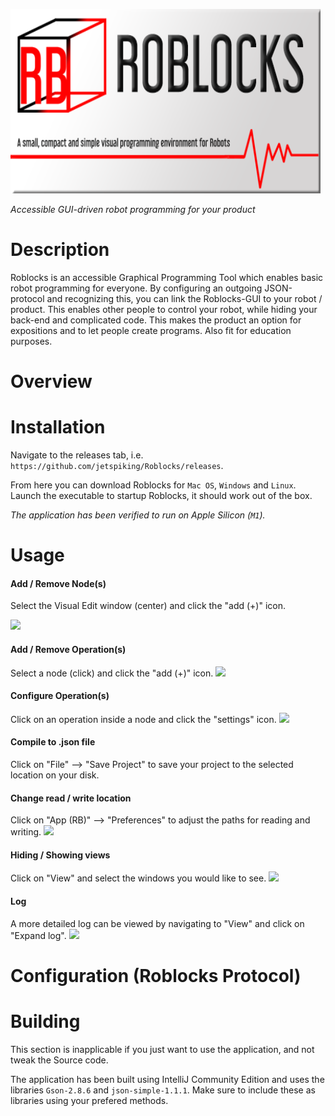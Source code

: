 ![Splashscreen](https://raw.githubusercontent.com/jetspiking/Roblocks/main/Images/Splashscreen.png)

_Accessible GUI-driven robot programming for your product_

# Description
Roblocks is an accessible Graphical Programming Tool which enables basic robot programming for everyone. By configuring an outgoing JSON-protocol and recognizing this, you can link the Roblocks-GUI to your robot / product. This enables other people to control your robot, while hiding your back-end and complicated code. This makes the product an option for expositions and to let people create programs. Also fit for education purposes. 

# Overview

# Installation
Navigate to the releases tab, i.e. 
```https://github.com/jetspiking/Roblocks/releases```. 

From here you can download Roblocks for ```Mac OS```, ```Windows``` and ```Linux```. 
Launch the executable to startup Roblocks, it should work out of the box. 

_The application has been verified to run on Apple Silicon (```M1```)._

# Usage

#### Add / Remove Node(s)
Select the Visual Edit window (center) and click the "add (+)" icon.

<img src="https://github.com/jetspiking/Roblocks/blob/main/Images/Application.png" width="300">

#### Add / Remove Operation(s)
Select a node (click) and click the "add (+)" icon.
![](https://github.com/jetspiking/Roblocks/blob/main/Images/General.png)

#### Configure Operation(s)
Click on an operation inside a node and click the "settings" icon.
![](https://github.com/jetspiking/Roblocks/blob/main/Images/Attributes.png)

#### Compile to .json file
Click on "File" --> "Save Project" to save your project to the selected location on your disk.  

#### Change read / write location
Click on "App (RB)" --> "Preferences" to adjust the paths for reading and writing. 
![](https://github.com/jetspiking/Roblocks/blob/main/Images/Preferences.png)

#### Hiding / Showing views
Click on "View" and select the windows you would like to see.
![](https://github.com/jetspiking/Roblocks/blob/main/Images/Views.png)

#### Log
A more detailed log can be viewed by navigating to "View" and click on "Expand log".
![](https://github.com/jetspiking/Roblocks/blob/main/Images/Log.png)

# Configuration (Roblocks Protocol)

# Building
This section is inapplicable if you just want to use the application, and not tweak the Source code.  

The application has been built using IntelliJ Community Edition and uses the libraries ```Gson-2.8.6``` and ```json-simple-1.1.1```. Make sure to include these as libraries using your prefered methods. 
